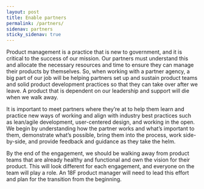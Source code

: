 ```yaml
---
layout: post
title: Enable partners
permalink: /partners/
sidenav: partners
sticky_sidenav: true
---
```

Product management is a practice that is new to government, and it is critical to the success of our mission. Our partners must understand this and allocate the necessary resources and time to ensure they can manage their products by themselves. So, when working with a partner agency, a big part of our job will be helping partners set up and sustain product teams and solid product development practices so that they can take over after we leave. A product that is dependent on our leadership and support will die when we walk away.

It is important to meet partners where they’re at to help them learn and practice new ways of working and align with industry best practices such as lean/agile development, user-centered design, and working in the open. We begin by understanding how the partner works and what’s important to them, demonstrate what’s possible, bring them into the process, work side-by-side, and provide feedback and guidance as they take the helm.

By the end of the engagement, we should be walking away from product teams that are already healthy and functional and own the vision for their product. This will look different for each engagement, and everyone on the team will play a role. An 18F product manager will need to lead this effort and plan for the transition from the beginning.
